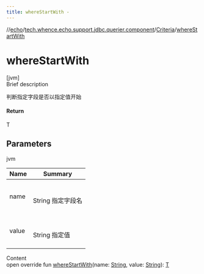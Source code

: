 ```yaml
---
title: whereStartWith -
---
```

//[echo](../../index.md)/[tech.whence.echo.support.jdbc.querier.component](../index.md)/[Criteria](index.md)/[whereStartWith](where-start-with.md)



# whereStartWith  
[jvm]  
Brief description  


判断指定字段是否以指定值开始



#### Return  


T



## Parameters  
  
jvm  
  
|  Name|  Summary| 
|---|---|
| name| <br><br>String 指定字段名<br><br>
| value| <br><br>String 指定值<br><br>
  
  
Content  
open override fun [whereStartWith](where-start-with.md)(name: [String](https://kotlinlang.org/api/latest/jvm/stdlib/kotlin/-string/index.html), value: [String](https://kotlinlang.org/api/latest/jvm/stdlib/kotlin/-string/index.html)): [T](index.md)  



